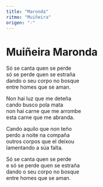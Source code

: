 ```yaml
---
title: "Maronda"
ritmo: "Muiñeira"
origen: "-"
---
```


# Muiñeira Maronda

Só se canta quen se perde<br>só se perde quen se estraña<br>dando o seu corpo no bosque<br>entre homes que se aman.<br>

Non hai luz que me deteña<br>cando busco pola mata<br>non hai carne que me arrombe<br>esta carne que me abranda.

Cando aquilo que non teño<br>perdo a noite na compaña<br>outros corpos que el deixou<br>lamentando a súa falta.

Só se canta quen se perde<br>e só se perde quen se estraña<br>dando o seu corpo no bosque<br>entre homes que se aman.






